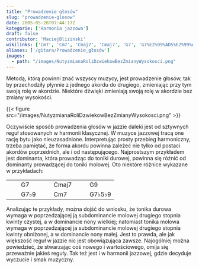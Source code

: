 ```yaml
---
title: "Prowadzenie głosów"
slug: "prowadzenie-glosow"
date: 2005-05-26T07:44:17Z
kategorie: ['Harmonia jazzowa']
draft: false
contributor: 'MaciejBlizinski'
wikilinks: ['Cm7', 'Cm7', 'Cmaj7', 'Cmaj7', 'G7', 'G7%E2%99%AD5%E2%99%AD9', 'G7%E2%99%AD9', 'G9', 'akord', 'd%C5%BAwi%C4%99k', 'dominanta', 'grafika:NutyzmianaRoliDzwiekowBezZmianyWysokosci.png', 'harmonia_klasyczna']
aliases: ['/gitara/Prowadzenie_głosów']
images:
  - path: "/images/NutyzmianaRoliDzwiekowBezZmianyWysokosci.png"
---
```

Metodą, którą powinni znać wszyscy muzycy, jest prowadzenie głosów, tak
by przechodziły płynnie z jednego akordu do drugiego, zmieniając przy
tym swoją rolę w akordzie<!-- link nie odnosił się do niczego: 'Prowadzenie głosów' ('content/Prowadzenie_głosów.md') links to 'akord' ('content/akord.md') and that does not exist -->. Niektóre
dźwięki<!-- link nie odnosił się do niczego: 'Prowadzenie głosów' ('content/Prowadzenie_głosów.md') links to 'dźwięk' ('content/dźwięk.md') and that does not exist --> zmieniają swoją rolę w akordzie bez
zmiany wysokości.

{{< figure src="/images/NutyzmianaRoliDzwiekowBezZmianyWysokosci.png" >}}

Oczywiście sposób prowadzenia głosów w jazzie daleki jest od sztywnych
reguł stosowanych w harmonii
klasycznej<!-- link nie odnosił się do niczego: 'Prowadzenie głosów' ('content/Prowadzenie_głosów.md') links to 'harmonia_klasyczna' ('content/harmonia_klasyczna.md') and that does not exist -->. W muzyce jazzowej tracą one
rację bytu jako nieuzasadnione. Interpretując prosty przebieg
harmoniczny, trzeba pamiętać, że forma akordu powinna zależeć nie tylko
od postaci akordów poprzednich, ale i od następującego. Najprostszym
przykładem jest dominanta<!-- link nie odnosił się do niczego: 'Prowadzenie głosów' ('content/Prowadzenie_głosów.md') links to 'dominanta' ('content/dominanta.md') and that does not exist -->, która prowadząc do
toniki durowej, powinna się różnić od dominanty prowadzącej do toniki
molowej. Oto niektóre różnice wykazane w przykładach:

|   |                         |   |                           |   |                             |   |                           |   |
| - | ----------------------- | - | ------------------------- | - | --------------------------- | - | ------------------------- | - |
| | | G7<!-- link nie odnosił się do niczego: 'Prowadzenie głosów' ('content/Prowadzenie_głosów.md') links to 'G7' ('content/G7.md') and that does not exist -->     | | | Cmaj7<!-- link nie odnosił się do niczego: 'Prowadzenie głosów' ('content/Prowadzenie_głosów.md') links to 'Cmaj7' ('content/Cmaj7.md') and that does not exist --> | | | G9<!-- link nie odnosił się do niczego: 'Prowadzenie głosów' ('content/Prowadzenie_głosów.md') links to 'G9' ('content/G9.md') and that does not exist -->         | | | Cmaj7<!-- link nie odnosił się do niczego: 'Prowadzenie głosów' ('content/Prowadzenie_głosów.md') links to 'Cmaj7' ('content/Cmaj7.md') and that does not exist --> | | |
| | | G7♭9<!-- link nie odnosił się do niczego: 'Prowadzenie głosów' ('content/Prowadzenie_głosów.md') links to 'G7♭9' ('content/G7♭9.md') and that does not exist --> | | | Cm7<!-- link nie odnosił się do niczego: 'Prowadzenie głosów' ('content/Prowadzenie_głosów.md') links to 'Cm7' ('content/Cm7.md') and that does not exist -->     | | | G7♭5♭9<!-- link nie odnosił się do niczego: 'Prowadzenie głosów' ('content/Prowadzenie_głosów.md') links to 'G7♭5♭9' ('content/G7♭5♭9.md') and that does not exist --> | | | Cm7<!-- link nie odnosił się do niczego: 'Prowadzenie głosów' ('content/Prowadzenie_głosów.md') links to 'Cm7' ('content/Cm7.md') and that does not exist -->     | | |

Analizując te przykłady, można dojść do wniosku, że tonika durowa wymaga
w poprzedzającej ją subdominancie molowej drugiego stopnia kwinty
czystej, a w dominancie nony wielkiej; natomiast tonika molowa wymaga w
poprzedzającej ja subdominancie molowej drugiego stopnia kwinty
obniżonej, a w dominancie nony małej. Jest to prawda, ale jak większość
reguł w jazzie nic jest obowiązująca zawsze. Najogólniej można
powiedzieć, że stwarzając coś nowego i wartościowego, omija się
przeważnie jakieś reguły. Tak też jest i w harmonii jazzowej, gdzie
decyduje wyczucie i smak muzyczny.


